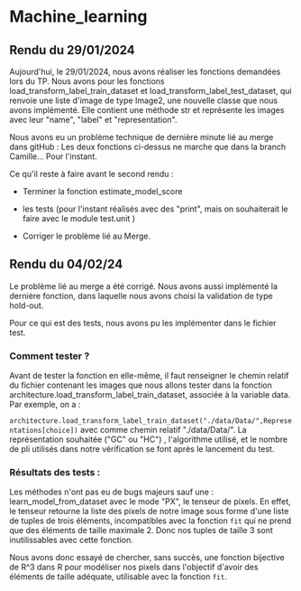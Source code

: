 # Machine_learning

## Rendu du 29/01/2024

Aujourd'hui, le 29/01/2024, nous avons réaliser les fonctions demandées lors du TP. 
Nous avons pour les fonctions load_transform_label_train_dataset et load_transform_label_test_dataset, qui renvoie une liste d'image de type Image2, une nouvelle classe que nous avons implémenté.
Elle contient une méthode str et représente les images avec leur "name", "label" et "representation".

Nous avons eu un problème technique de dernière minute lié au merge dans gitHub : Les deux fonctions ci-dessus ne marche que dans la branch Camille... Pour l'instant. 

Ce qu'il reste à faire avant le second rendu :
- Terminer la fonction estimate_model_score

- les tests (pour l'instant réalisés avec des "print", mais on souhaiterait le faire avec le module test.unit )

- Corriger le problème lié au Merge. 

## Rendu du 04/02/24

Le problème lié au merge a été corrigé. Nous avons aussi implémenté la dernière fonction, dans laquelle nous avons choisi la validation de type hold-out.

Pour ce qui est des tests, nous avons pu les implémenter dans le fichier test.

### Comment tester ? 

Avant de tester la fonction en elle-même, il faut renseigner le chemin relatif du fichier contenant les images que nous allons tester dans la fonction architecture.load_transform_label_train_dataset, associée à la variable data. Par exemple, on a :

`architecture.load_transform_label_train_dataset("./data/Data/",Representations[choice])` avec comme chemin relatif "./data/Data/". La représentation souhaitée ("GC" ou "HC") , l'algorithme utilisé, et le nombre de pli utilisés dans notre vérification se font après le lancement du test.

### Résultats des tests : 

Les méthodes n'ont pas eu de bugs majeurs sauf une : learn_model_from_dataset avec le mode "PX", le tenseur de pixels. En effet, le tenseur retourne la liste des pixels de notre image sous forme d'une liste de tuples de trois éléments, incompatibles avec la fonction `fit` qui ne prend que des éléments de taille maximale 2. Donc nos tuples de taille 3 sont inutilissables avec cette fonction.  

Nous avons donc essayé de chercher, sans succès, une fonction bijective de R^3 dans R pour modéliser nos pixels dans l'objectif d'avoir des éléments de taille adéquate, utilisable avec la fonction `fit`.  



